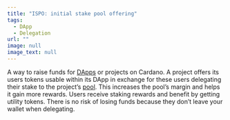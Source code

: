 ```yaml
---
title: "ISPO: initial stake pool offering"
tags:
  - DApp
  - Delegation
url: ""
image: null
image_text: null
---
```


A way to raise funds for [DApps](https://www.essentialcardano.io/glossary/dapp) or projects on Cardano. A project offers its users tokens usable within its DApp in exchange for these users delegating their stake to the project’s [pool](https://www.essentialcardano.io/glossary/stake-pool). This increases the pool’s margin and helps it gain more rewards. Users receive staking rewards and benefit by getting utility tokens. There is no risk of losing funds because they don’t leave your wallet when delegating.

